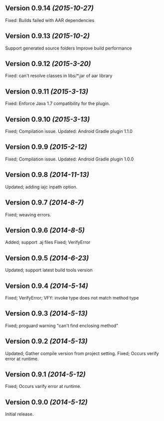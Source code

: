 Version 0.9.14 *(2015-10-27)*
----------------------------
Fixed: Builds failed with AAR dependencies

Version 0.9.13 *(2015-10-2)*
----------------------------
Support generated source folders
Improve build performance

Version 0.9.12 *(2015-3-20)*
----------------------------
Fixed: can't resolve classes in libs/*.jar of aar library

Version 0.9.11 *(2015-3-13)*
----------------------------
Fixed: Enforce Java 1.7 compatibility for the plugin.

Version 0.9.10 *(2015-3-13)*
----------------------------
Fixed; Compilation issue.
Updated: Android Gradle plugin 1.1.0

Version 0.9.9 *(2015-2-12)*
----------------------------
Fixed; Compilation issue.
Updated: Android Gradle plugin 1.0.0

Version 0.9.8 *(2014-11-13)*
----------------------------

Updated; adding iajc inpath option.

Version 0.9.7 *(2014-8-7)*
----------------------------

Fixed; weaving errors.

Version 0.9.6 *(2014-8-5)*
----------------------------

Added; support .aj files
Fixed; VerifyError

Version 0.9.5 *(2014-6-23)*
----------------------------

Updated; support latest build tools version

Version 0.9.4 *(2014-5-14)*
----------------------------

Fixed; VerifyError; VFY: invoke type does not match method type

Version 0.9.3 *(2014-5-13)*
----------------------------

Fixed; proguard warning "can't find enclosing method"

Version 0.9.2 *(2014-5-13)*
----------------------------

Updated; Gather compile version from project setting.
Fixed; Occurs verify error at runtime.

Version 0.9.1 *(2014-5-12)*
----------------------------

Fixed; Occurs varify error at runtime.

Version 0.9.0 *(2014-5-12)*
----------------------------

Initial release.
